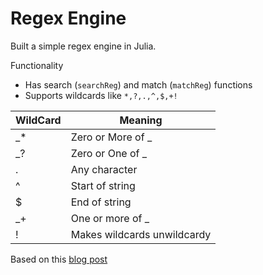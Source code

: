 # Regex Engine

Built a simple regex engine in Julia.

Functionality
- Has search (`searchReg`) and match (`matchReg`) functions
- Supports wildcards like `*,?,.,^,$,+!`

| WildCard | Meaning |
| --------------- | --------------- |
| _* | Zero or More of _ |
| _? | Zero or One of _  |
| .  | Any character     |
| ^  | Start of string   |
| $  | End of string     |     
| _+ | One or more of _  |
| !  | Makes wildcards unwildcardy |
Based on this [blog post](https://nickdrane.com/build-your-own-regex/)